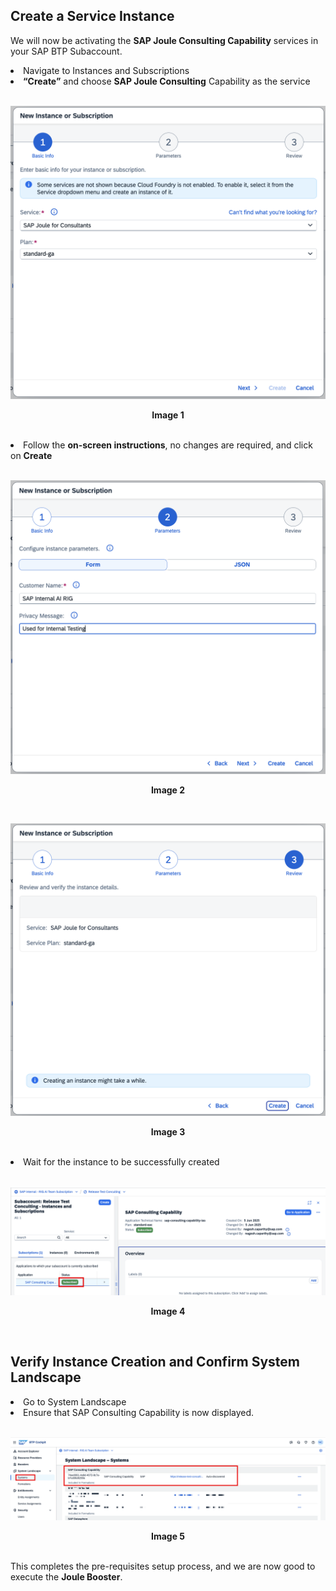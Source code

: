 ## Create a Service Instance

We will now be activating the **SAP Joule Consulting Capability** services in your SAP BTP Subaccount. 

<li>Navigate to Instances and Subscriptions</li>
<li><b>“Create”</b> and choose <b>SAP Joule Consulting</b> Capability as the service </li>
<br>
<p align="center"> 
<img src="images/3.3.1.png"> 
</p>
<p align="center"> <b>Image 1</b> </p>
<br>
<li>Follow the <b>on-screen instructions</b>, no changes are required, and click on <b>Create</b></li>
<br>
<p align="center"> 
<img src="images/3.3.2.png"> 
</p>
<p align="center"> <b>Image 2</b> </p>
<br>
<p align="center"> 
<img src="images/3.3.02.png"> 
</p>
<p align="center"> <b>Image 3</b> </p>
<br>
<li>Wait for the instance to be successfully created </li>
<br>
<p align="center"> 
<img src="images/3.3.3.png"> 
</p>
<p align="center"> <b>Image 4</b> </p>
<br>

## Verify Instance Creation and Confirm System Landscape 

<li>Go to System Landscape  </li>
<li>Ensure that SAP Consulting Capability is now displayed.  </li>
<br>
<p align="center"> 
<img src="images/3.3.4.png"> 
</p>
<p align="center"> <b>Image 5</b> </p>
<br>
This completes the pre-requisites setup process, and we are now good to execute the <b>Joule Booster</b>. 
